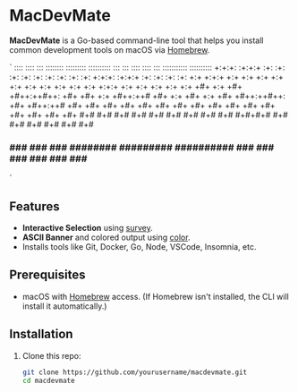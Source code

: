 # MacDevMate

**MacDevMate** is a Go-based command-line tool that helps you install common development tools on macOS via [Homebrew](https://brew.sh/).

`
::::    ::::      :::      ::::::::  :::::::::  :::::::::: :::     ::: ::::    ::::      ::: ::::::::::: ::::::::::
+:+:+: :+:+:+   :+: :+:   :+:    :+: :+:    :+: :+:        :+:     :+: +:+:+: :+:+:+   :+: :+:   :+:     :+:
+:+ +:+:+ +:+  +:+   +:+  +:+        +:+    +:+ +:+        +:+     +:+ +:+ +:+:+ +:+  +:+   +:+  +:+     +:+
+#+  +:+  +#+ +#++:++#++: +#+        +#+    +:+ +#++:++#   +#+     +:+ +#+  +:+  +#+ +#++:++#++: +#+     +#++:++#
+#+       +#+ +#+     +#+ +#+        +#+    +#+ +#+         +#+   +#+  +#+       +#+ +#+     +#+ +#+     +#+
#+#       #+# #+#     #+# #+#    #+# #+#    #+# #+#          #+#+#+#   #+#       #+# #+#     #+# #+#     #+#
###       ### ###     ###  ########  #########  ##########     ###     ###       ### ###     ### ###     ##########

`

## Features

- **Interactive Selection** using [survey](https://github.com/AlecAivazis/survey).
- **ASCII Banner** and colored output using [color](https://github.com/fatih/color).
- Installs tools like Git, Docker, Go, Node, VSCode, Insomnia, etc.

## Prerequisites

- macOS with [Homebrew](https://brew.sh/) access. (If Homebrew isn't installed, the CLI will install it automatically.)

## Installation

1. Clone this repo:
   ```bash
   git clone https://github.com/yourusername/macdevmate.git
   cd macdevmate
